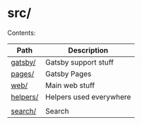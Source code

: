 # src/

Contents:

| Path                 | Description             |
| -------------------- | ----------------------- |
| [gatsby/](gatsby/)   | Gatsby support stuff    |
| [pages/](pages/)     | Gatsby Pages            |
| [web/](web/)         | Main web stuff          |
| [helpers/](helpers/) | Helpers used everywhere |
| | |
| [search/](search/) | Search |
